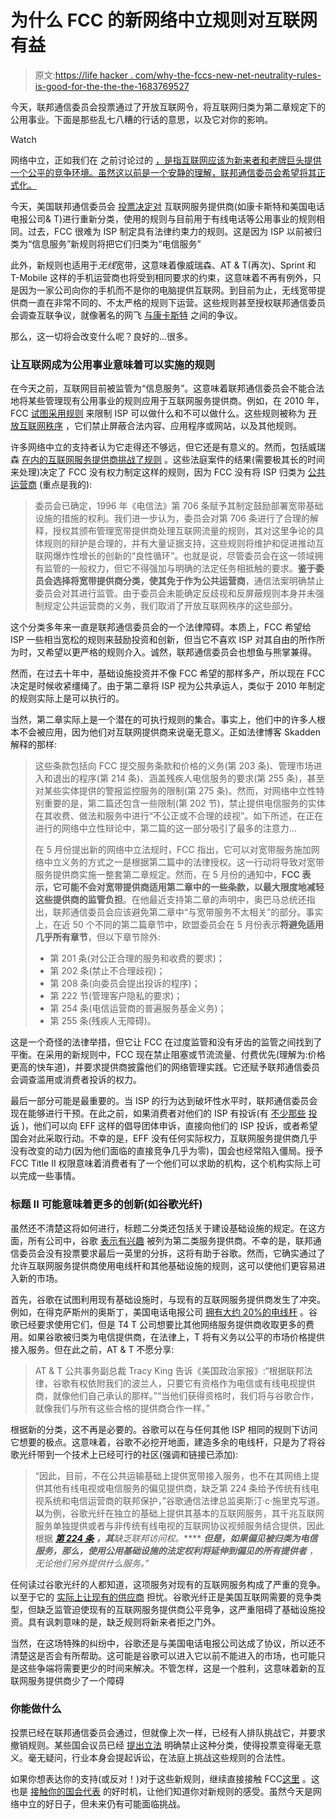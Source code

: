 # 为什么 FCC 的新网络中立规则对互联网有益

> 原文:[https://life hacker . com/why-the-fccs-new-net-neutrality-rules-is-good-for-the-the-the-1683769527](https://lifehacker.com/why-the-fccs-new-net-neutrality-rules-are-good-for-the-1683769527)

今天，联邦通信委员会投票通过了开放互联网令，将互联网归类为第二章规定下的公用事业。下面是那些乱七八糟的行话的意思，以及它对你的影响。

Watch

网络中立，正如我们在 之前讨论过的 [，是指互联网应该为新来者和老牌巨头提供一个公平的竞争环境。虽然这以前是一个安静的理解，联邦通信委员会希望将其正式化。](https://lifehacker.com/an-introduction-to-net-neutrality-what-it-is-what-it-5720407)

今天，美国联邦通信委员会 [投票决定对](http://www.theverge.com/2015/2/26/8114265/fcc-ruling-net-neutrality-victory-internet-title-ii) 互联网服务提供商(如康卡斯特和美国电话电报公司& T)进行重新分类，使用的规则与目前用于有线电话等公用事业的规则相同。过去，FCC 很难为 ISP 制定具有法律约束力的规则。这是因为 ISP 以前被归类为“信息服务”新规则将把它们归类为“电信服务”

此外，新规则也适用于*无线*宽带，这意味着像威瑞森、AT & T(再次)、Sprint 和 T-Mobile 这样的手机运营商也将受到相同要求的约束，这意味着不再有例外，只是因为一家公司向你的手机而不是你的电脑提供互联网。到目前为止，无线宽带提供商一直在非常不同的、不太严格的规则下运营。这些规则甚至授权联邦通信委员会调查互联争议，就像著名的网飞 [与康卡斯特](http://gizmodo.com/report-netflix-agrees-to-pay-comcast-for-access-to-bro-1529115565) 之间的争议。

那么，这一切将会改变什么呢？良好的...很多。

### **让互联网成为公用事业意味着可以实施的规则**

在今天之前，互联网目前被监管为“信息服务”。这意味着联邦通信委员会不能合法地将某些管理现有公用事业的规则应用于互联网服务提供商。例如，在 2010 年，FCC [试图采用规则](http://arstechnica.com/tech-policy/2010/12/its-here-fcc-adopts-net-neutrality-lite/) 来限制 ISP 可以做什么和不可以做什么。这些规则被称为 [开放互联网秩序](http://en.wikipedia.org/wiki/FCC_Open_Internet_Order_2010) ，它们禁止屏蔽合法内容、应用程序或网站，以及其他规则。

许多网络中立的支持者认为它走得还不够远，但它还是有意义的。然而，包括威瑞森 [在内的互联网服务提供商挑战了规则](http://arstechnica.com/tech-policy/2013/09/verizons-bid-to-kill-network-neutrality-law-goes-to-court-monday/) 。这些法庭案件的结果(需要极其长的时间来处理)决定了 FCC 没有权力制定这样的规则，因为 FCC 没有将 ISP 归类为 [公共运营商](http://en.wikipedia.org/wiki/Common_carrier) (重点是我的):

> 委员会已确定，1996 年《电信法》第 706 条赋予其制定鼓励部署宽带基础设施的措施的权利。我们进一步认为，委员会对第 706 条进行了合理的解释，授权其颁布管理宽带提供商处理互联网流量的规则，其对这里争论的具体规则的辩护是合理的，并有大量证据支持，这些规则将维护和促进推动互联网爆炸性增长的创新的“良性循环”。也就是说，尽管委员会在这一领域拥有监管的一般权力，但它不得强加与明确的法定任务相抵触的要求。**鉴于委员会选择将宽带提供商分类，使其免于作为公共运营商**，通信法案明确禁止委员会对其进行监管。由于委员会未能确定反歧视和反屏蔽规则本身并未强制规定公共运营商的义务，我们取消了开放互联网秩序的这些部分。

这个分类多年来一直是联邦通信委员会的一个法律障碍。本质上，FCC 希望给 ISP 一些相当宽松的规则来鼓励投资和创新，但当它不喜欢 ISP 对其自由的所作所为时，又希望以更严格的规则介入。诚然，联邦通信委员会也想鱼与熊掌兼得。

然而，在过去十年中，基础设施投资并不像 FCC 希望的那样多产，所以现在 FCC 决定是时候收紧缰绳了。由于第二章将 ISP 视为公共承运人，类似于 2010 年制定的规则实际上是可以执行的。

当然，第二章实际上是一个潜在的可执行规则的集合。事实上，他们中的许多人根本不会被应用，因为他们对互联网提供商来说毫无意义。正如法律博客 Skadden 解释的那样:

> 这些条款包括向 FCC 提交服务条款和价格的义务(第 203 条)、管理市场进入和退出的程序(第 214 条)、涵盖残疾人电信服务的要求(第 255 条)，甚至对某些实体提供的警报监控服务的限制(第 275 条)。然而，对网络中立性特别重要的是，第二篇还包含一些限制(第 202 节)，禁止提供电信服务的实体在其收费、做法和服务中进行“不公正或不合理的歧视”。如下所述，在正在进行的网络中立性辩论中，第二篇的这一部分吸引了最多的注意力...
> 
> 在 5 月份提出新的网络中立法规时，FCC 指出，它可以对宽带服务施加网络中立义务的方式之一是根据第二篇中的法律授权。这一行动将导致对宽带服务提供商实施一整套第二章规定。然而，在 5 月份的通知中，**FCC 表示，它可能不会对宽带提供商适用第二章中的一些条款，以最大限度地减轻这些提供商的监管负担**。在他最近支持第二章的声明中，奥巴马总统还指出，联邦通信委员会应该避免第二章中“与宽带服务不太相关”的部分。事实上，在近 50 个不同的第二篇章节中，欧盟委员会在 5 月份表示**将避免适用几乎所有章节**，但以下章节除外:
> 
> *   第 201 条(对公正合理的服务和收费的要求)；
> *   第 202 条(禁止不合理歧视)；
> *   第 208 条(向委员会提出投诉的程序)；
> *   第 222 节(管理客户隐私的要求)；
> *   第 254 条(电信运营商的普遍服务基金义务)；
> *   第 255 条(残疾人无障碍)。

这是一个奇怪的法律举措，但它让 FCC 在过度监管和没有牙齿的监管之间找到了平衡。在采用的新规则中，FCC 现在禁止阻塞或节流流量、付费优先(理解为:价格更高的快车道)，并要求提供商披露他们的网络管理实践。它还赋予联邦通信委员会调查滥用或消费者投诉的权力。

最后一部分可能是最重要的。当 ISP 的行为达到破坏性水平时，联邦通信委员会现在能够进行干预。在此之前，如果消费者对他们的 ISP 有投诉(有 [不少](http://www.theverge.com/2015/1/26/7878239/comcast-twc-fcc-merger-letters-politicians-ghostwritten)[那些](http://gizmodo.com/comcast-changed-customers-name-to-asshole-brown-but-i-1682409072) [投诉](https://torrentfreak.com/new-data-exposes-bittorrent-throttling-isps-120809/) )，他们可以向 EFF 这样的倡导团体申诉，直接向他们的 ISP 投诉，或者希望国会对此采取行动。不幸的是，EFF 没有任何实际权力，互联网服务提供商几乎没有改变的动力(因为他们面临的直接竞争几乎为零)，国会也经常陷入僵局。授予 FCC Title II 权限意味着消费者有了一个他们可以求助的机构，这个机构实际上可以完成一些事情。

### **标题 II 可能意味着更多的创新(如谷歌光纤)**

虽然还不清楚这将如何进行，标题二分类还包括关于建设基础设施的规定。在这方面，所有公司中，谷歌 [表示有兴趣](http://www.fierceenterprisecommunications.com/story/google-sees-benefits-if-title-ii-makes-it-cable-company/2015-01-02) 被列为第二类服务提供商。不幸的是，联邦通信委员会没有投票要求最后一英里的分拆，这将有助于谷歌。然而，它确实通过了允许互联网服务提供商使用电线杆和其他基础设施的规则，这可以使他们更容易进入新的市场。

首先，谷歌在试图利用现有基础设施时，与现有的互联网服务提供商发生了冲突。例如，在得克萨斯州的奥斯丁，美国电话电报公司 [拥有大约 20%的电线杆](http://arstechnica.com/tech-policy/2013/12/why-att-says-it-can-deny-google-fiber-access-to-its-poles-in-austin/) 。谷歌已经要求使用它们，但是 T4 T 公司想要比其他网络服务提供商收取更多的费用。如果谷歌被归类为电信提供商，在法律上，T 将有义务以公平的市场价格提供接入服务。但在此之前，AT & T 不愿分享:

> AT & T 公共事务副总裁 Tracy King 告诉《美国政治家报》:“根据联邦法律，谷歌有权依附我们的波兰人，只要它有资格作为电信或有线电视提供商，就像他们自己承认的那样。”“当他们获得资格时，我们将与谷歌合作，就像我们与所有这些合格的提供商合作一样。”

根据新的分类，这不再是必要的。谷歌可以在与任何其他 ISP 相同的规则下访问它想要的极点。这意味着，谷歌不必挖开地面，建造多余的电线杆，只是为了将谷歌光纤带到一个技术上已经可行的社区(强调和链接已添加):

> “因此，目前，不在公共运输基础上提供宽带接入服务，也不在其网络上提供其他有线电视或电信服务的偏见提供商，缺乏第 224 条给予传统有线电视系统和电信运营商的联邦保护，”谷歌通信法律总监奥斯汀·c·施里克写道。**以**为例，谷歌光纤在独立的基础上提供其基本的互联网服务，其千兆互联网服务单独提供或者与非传统有线电视的互联网协议视频服务结合提供，因此根据 [***第 224 条***](http://codes.lp.findlaw.com/uscode/47/5/II/I/224) ***，其**缺乏联邦访问权。***** ***但是，如果偏见被归类为电信服务，那么，使用公用基础设施的法定权利将延伸到偏见的所有提供者*** *，无论他们另外提供什么服务。”*

任何读过谷歌光纤的人都知道，这项服务对现有的互联网服务构成了严重的竞争。以至于它的 [实际上让现有的供应商](https://gizmodo.com/time-warner-is-so-scared-of-google-fiber-that-its-payin-5925574) 担忧。谷歌光纤正是美国互联网需要的竞争类型，但缺乏监管迫使现有的互联网服务提供商公平竞争，这严重阻碍了基础设施投资。具有讽刺意味的是，缺乏规则将新来者拒之门外。

当然，在这场特殊的纠纷中，谷歌还是与美国电话电报公司达成了协议，所以还不清楚这是否会有所帮助。这可能是谷歌可以进入它以前不能进入的市场，也可能只是这些争端将需要更少的时间来解决。不管怎样，这是一个胜利，这意味着新的互联网服务提供商少了一个障碍

### **你能做什么**

投票已经在联邦通信委员会通过，但就像上次一样，已经有人排队挑战它，并要求撤销规则。某些国会议员已经 [提出立法](http://arstechnica.com/tech-policy/2015/02/despite-fcc-vote-republicans-in-congress-not-conceding-on-net-neutrality/) 明确禁止这种分类，使得投票变得毫无意义。毫无疑问，行业本身会提起诉讼，在法庭上挑战这些规则的合法性。

如果你想表达你的支持(或反对！)对于这些新规则，继续直接接触 FCC[这里](http://www.fcc.gov/contact-us) 。这也是 [接触你的国会代表](http://lifehacker.com/how-to-contact-and-properly-communicate-with-your-gover-5871810) 的好时机，让他们知道你对新规则的感受。虽然今天是网络中立的好日子，但未来仍有可能面临挑战。